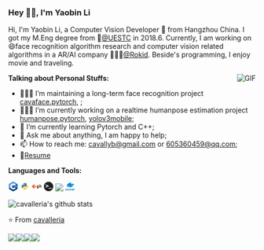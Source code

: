 ### Hey 👋🏽, I'm Yaobin Li

Hi, I'm Yaobin Li, a Computer Vision Developer 🚀 from Hangzhou China. I got my M.Eng degree from 🏫[@UESTC](https://www.uestc.edu.cn/) in 2018.6. Currently, I am working on 😄face recognition algorithm research and computer vision related algorithms in a AR/AI company 👨🏽‍💼[@Rokid](https://www.rokid.com/). Beside's programming, I enjoy movie and traveling.

<img align="right" alt="GIF" src="https://media.giphy.com/media/836HiJc7pgzy8iNXCn/giphy.gif" />

**Talking about Personal Stuffs:**

- 👨🏽‍💻 I’m maintaining a long-term face recognition project [cavaface.pytorch](https://github.com/cavalleria/cavaface.pytorch), ;
- 👨🏽‍💻 I’m currently working on a realtime humanpose estimation project [humanpose.pytorch](https://github.com/cavalleria/humanpose.pytorch), [yolov3mobile](https://github.com/cavalleria/yolov3mobile);
- 🌱 I’m currently learning Pytorch and C++; 
- 💬 Ask me about anything, I am happy to help;
- 📫 How to reach me: cavallyb@gmail.com or 605360459@qq.com;
- 📝[Resume]()

**Languages and Tools:**  

<code><img height="20" src="https://raw.githubusercontent.com/github/explore/80688e429a7d4ef2fca1e82350fe8e3517d3494d/topics/cpp/cpp.png"></code>
<code><img height="20" src="https://raw.githubusercontent.com/github/explore/80688e429a7d4ef2fca1e82350fe8e3517d3494d/topics/python/python.png"></code>
<code><img height="20" src="https://raw.githubusercontent.com/github/explore/80688e429a7d4ef2fca1e82350fe8e3517d3494d/topics/git/git.png"></code>
<code><img height="20" src="https://raw.githubusercontent.com/github/explore/80688e429a7d4ef2fca1e82350fe8e3517d3494d/topics/terminal/terminal.png"></code>
<code><img height="20" src="https://raw.githubusercontent.com/Delta456/Delta456/master/img/vscode.png"></code>
<code><img height="20" src="https://raw.githubusercontent.com/github/explore/80688e429a7d4ef2fca1e82350fe8e3517d3494d/topics/docker/docker.png"></code>

![cavalleria's github stats](https://github-readme-stats.vercel.app/api?username=cavalleria&show_icons=true&hide_border=true)

⭐️ From [cavalleria](https://github.com/cavalleria)

<a href="https://github.com/cavalleria/cavaface.pytorch">
  <img align="left" src="https://github-readme-stats.vercel.app/api/pin/?username=cavalleria&repo=cavaface.pytorch" />
</a>

<a href="https://github.com/cavalleria/humanseg.pytorch">
  <img align="left" src="https://github-readme-stats.vercel.app/api/pin/?username=cavalleria&repo=humanseg.pytorch" />
</a>

<a href="https://github.com/cavalleria/humanpose.pytorch">
  <img align="left" src="https://github-readme-stats.vercel.app/api/pin/?username=cavalleria&repo=humanpose.pytorch" />
</a>

<a href="https://github.com/cavalleria/yolov3mobile">
  <img align="left" src="https://github-readme-stats.vercel.app/api/pin/?username=cavalleria&repo=yolov3mobile" />
</a>
